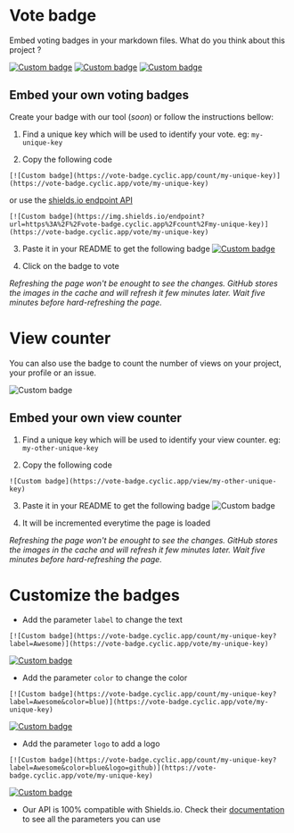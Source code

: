 # Vote badge

Embed voting badges in your markdown files.
What do you think about this project ?

[![Custom badge](https://vote-badge.cyclic.app/count/vote-badge-readme-usefull?label=Usefull)](https://vote-badge.cyclic.app/vote/vote-badge-readme-usefull)
[![Custom badge](https://vote-badge.cyclic.app/count/vote-badge-readme-blank?label=I%20don%27t%20care&color=yellow)](https://vote-badge.cyclic.app/vote/vote-badge-readme-blank)
[![Custom badge](https://vote-badge.cyclic.app/count/vote-badge-readme-useless?label=Useless&color=red)](https://vote-badge.cyclic.app/vote/vote-badge-readme-useless)

## Embed your own voting badges

Create your badge with our tool (_soon_) or follow the instructions bellow:

1. Find a unique key which will be used to identify your vote. eg: `my-unique-key`

2. Copy the following code
```
[![Custom badge](https://vote-badge.cyclic.app/count/my-unique-key)](https://vote-badge.cyclic.app/vote/my-unique-key)
```
or use the [shields.io endpoint API](https://shields.io/endpoint)
```
[![Custom badge](https://img.shields.io/endpoint?url=https%3A%2F%2Fvote-badge.cyclic.app%2Fcount%2Fmy-unique-key)](https://vote-badge.cyclic.app/vote/my-unique-key)
```
3. Paste it in your README to get the following badge
[![Custom badge](https://vote-badge.cyclic.app/count/my-unique-key)](https://vote-badge.cyclic.app/vote/my-unique-key)

4. Click on the badge to vote

_Refreshing the page won't be enought to see the changes. GitHub stores the images in the cache and will refresh it few minutes later. Wait five minutes before hard-refreshing the page._

# View counter

You can also use the badge to count the number of views on your project, your profile or an issue.

![Custom badge](https://vote-badge.cyclic.app/view/vote-badge-readme-view?label=Views&color=blue)

## Embed your own view counter

1. Find a unique key which will be used to identify your view counter. eg: `my-other-unique-key`

2. Copy the following code
```
![Custom badge](https://vote-badge.cyclic.app/view/my-other-unique-key)
```

3. Paste it in your README to get the following badge
![Custom badge](https://vote-badge.cyclic.app/view/my-other-unique-key)

4. It will be incremented everytime the page is loaded

_Refreshing the page won't be enought to see the changes. GitHub stores the images in the cache and will refresh it few minutes later. Wait five minutes before hard-refreshing the page._

# Customize the badges

- Add the parameter `label` to change the text
```
[![Custom badge](https://vote-badge.cyclic.app/count/my-unique-key?label=Awesome)](https://vote-badge.cyclic.app/vote/my-unique-key)
```
[![Custom badge](https://vote-badge.cyclic.app/count/my-unique-key?label=Awesome)](https://vote-badge.cyclic.app/vote/my-unique-key)

- Add the parameter `color` to change the color
```
[![Custom badge](https://vote-badge.cyclic.app/count/my-unique-key?label=Awesome&color=blue)](https://vote-badge.cyclic.app/vote/my-unique-key)
```
[![Custom badge](https://vote-badge.cyclic.app/count/my-unique-key?label=Awesome&color=blue)](https://vote-badge.cyclic.app/vote/my-unique-key)

- Add the parameter `logo` to add a logo
```
[![Custom badge](https://vote-badge.cyclic.app/count/my-unique-key?label=Awesome&color=blue&logo=github)](https://vote-badge.cyclic.app/vote/my-unique-key)
```
[![Custom badge](https://vote-badge.cyclic.app/count/my-unique-key?label=Awesome&color=blue&logo=github)](https://vote-badge.cyclic.app/vote/my-unique-key)

- Our API is 100% compatible with Shields.io. Check their [documentation](https://shields.io) to see all the parameters you can use
